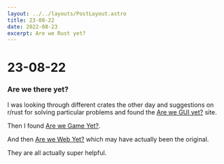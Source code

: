 ```yaml
---
layout: ../../layouts/PostLayout.astro
title: 23-08-22
date: 2022-08-23
excerpt: Are we Rust yet?
---
```


# 23-08-22
### Are we there yet?

I was looking through different crates the other day and suggestions on r/rust for solving particular problems and found the [Are we GUI yet?](https://areweguiyet.com) site.

Then I found [Are we Game Yet?](https://arewegameyet.rs/).

And then [Are we Web Yet?](https://www.arewewebyet.org/) which may have actually been the original.

They are all actually super helpful.